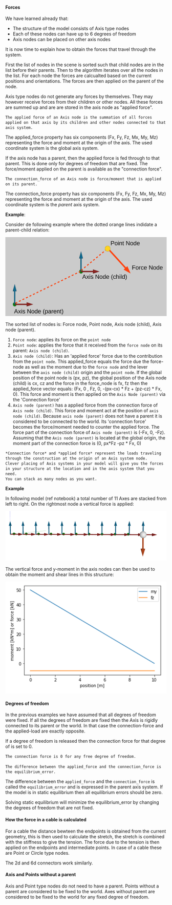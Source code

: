 #### Forces

We have learned already that:

- The structure of the model consists of Axis type nodes
- Each of these nodes can have up to 6 degrees of freedom
- Axis nodes can be placed on other axis nodes

It is now time to explain how to obtain the forces that travel through the system.

First the list of nodes in the scene is sorted such that child nodes are in the list before their parents.
Then to the algorithm iterates over all the nodes in the list. For each node the forces are calcualted based on the current positions and orientations. The forces are then applied on the parent of the node.

Axis type nodes do not generate any forces by themselves. They may however receive forces from their children or other nodes. All these forces are summed up and are are stored in the axis node as "applied force".

```{admonition} Applied force
The applied force of an Axis node is the summation of all forces applied on that axis by its children and other nodes connected to that axis system.
```

The applied_force property has six components (Fx, Fy, Fz, Mx, My, Mz) representing the force and moment at the origin of the axis. The used coordinate system is the global axis system.

If the axis node has a parent, then the applied force is fed through to that parent. This is done only for degrees of freedom that are fixed. The force/moment applied on the parent is available as the "connection force".

```{admonition} Connection force
The connection_force of an Axis node is force/moment that is applied on its parent.
```

The connection_force property has six components (Fx, Fy, Fz, Mx, My, Mz) representing the force and moment at the origin of the axis. The used coordinate system is the *parent* axis system.


**Example**:

Consider de following example where the dotted orange lines indidate a parent-child relation:

![forces1](images/forces_1.png)

The sorted list of nodes is: Force node, Point node, Axis node (child), Axis node (parent).

1. `Force node`: applies its force on the `point node`
2. `Point node`: applies the force that it received from the `force node` on its parent: `Axis node (child)`.
3. `Axis node (child)`: Has an 'applied force' force due to the contribution from the `point node`. This applied_force equals the force due the force-node as well as the moment due to the `force node` and the lever between the `axis node (child)` origin and the `point node`. If the global position of the point node is (px, pz), the global position of the Axis node (child) is cx, cz and the force in the force_node is fx, fz then the applied_force vector equals:
(Fx, 0 , Fz, 0, -(px-cx) * Fz + (pz-cz) * Fx, 0). This force and moment is then applied on the `Axis Node (parent)` via the 'Connection force'
4. `Axis node (parent)` has a applied force from the connection force of `Axis node (child)`. This force and moment act at the position of `axis node (child)`. Because `axis node (parent)` does not have a parent it is considered to be connected to the world. Its 'connection force' becomes the force/moment needed to counter the applied force. The force part of the connection force of `Axis node (parent)` is (-Fx, 0, -Fz). Assuming that the `Axis node (parent)` is located at the global origin, the moment part of the connection force is (0, px*Fz -pz * Fx, 0)

```{admonition} Force at location
*Connection force* and *applied force* represent the loads traveling through the construction at the origin of an Axis system node.
Clever placing of Axis systems in your model will give you the forces in your structure at the location and in the axis system that you need.
You can stack as many nodes as you want.
```

**Example**

In following model (ref notebook) a total number of 11 Axes are stacked from left to right. On the rightmost node a vertical force is applied:

![forces1](images/forces_2.png)

The vertical force and y-moment in the axis nodes can then be used to obtain the moment and shear lines in this structure:

![forces1](images/forces_3.png)

#### Degrees of freedom
In the previous examples we have assumed that all degrees of freedom were fixed. If all the degrees of freedom are fixed then the Axis is rigidly connected to its parent or the world. In that case the connection-force and the applied-load are exactly opposite.

If a degree of freedom is released then the connection force for that degree of is set to 0. 

```{admonition} Degrees of freedom and equilibrium error
The connection force is 0 for any free degree of freedom.

The difference between the applied_force and the connection_force is the equilibrium_error.
```

The difference between the `applied_force` and the `connection_force` is called the `equilibrium_error` and is expressed in the parent axis system. If the model is in static equilibrium then all equilibrium errors should be zero.

Solving static equilibrium will minimize the equilibrium_error by changing the degrees of freedom that are not fixed.


#### How the force in a cable is calculated

For a cable the distance bewteen the endpoints is obtained from the current geometry, this is then used to calculate the stretch, the stretch is combined with the stiffness to give the tension. The force due to the tension is then applied on the endpoints and intermediate points. In case of a cable these are Point or Circle type nodes.

The 2d and 6d connectors work similarly.

#### Axis and Points without a parent

Axis and Point type nodes do not need to have a parent. 
Points without a parent are considered to be fixed to the world.
Axes without parent are considered to be fixed to the world for any fixed degree of freedom.



